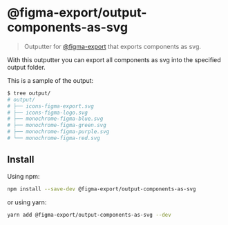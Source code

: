 # @figma-export/output-components-as-svg

> Outputter for [@figma-export](https://github.com/marcomontalbano/figma-export) that exports components as svg.

With this outputter you can export all components as svg into the specified output folder.

This is a sample of the output:

```sh
$ tree output/
# output/
# ├── icons-figma-export.svg
# ├── icons-figma-logo.svg
# ├── monochrome-figma-blue.svg
# ├── monochrome-figma-green.svg
# ├── monochrome-figma-purple.svg
# └── monochrome-figma-red.svg
```

## Install

Using npm:

```sh
npm install --save-dev @figma-export/output-components-as-svg
```

or using yarn:

```sh
yarn add @figma-export/output-components-as-svg --dev
```
